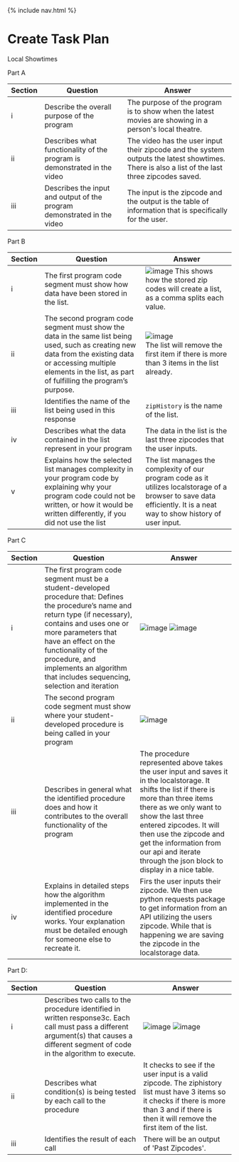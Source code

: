 {% include nav.html %}
# Create Task Plan
Local Showtimes

Part A

| Section | Question | Answer | 
| --- | --- | --- |
| i| Describe the overall purpose of the program | The purpose of the program is to show when the latest movies are showing in a person's local theatre.  |
| ii| Describes what functionality of the program is demonstrated in the video| The video has the user input their zipcode and the system outputs the latest showtimes. There is also a list of the last three zipcodes saved. |
| iii| Describes the input and output of the program demonstrated in the video| The input is the zipcode and the output is the table of information that is specifically for the user. |

Part B

| Section | Question | Answer | 
| --- | --- | --- |
| i | The first program code segment must show how data have been stored in the list. | ![image](https://user-images.githubusercontent.com/89180255/155897960-f6e66d0d-91f4-40f0-9bbd-d01f303eb8f7.png) This shows how the stored zip codes will create a list, as a comma splits each value.|
| ii| The second program code segment must show the data in the same list being used, such as creating new data from the existing data or accessing multiple elements in the list, as part of fulfilling the program’s purpose.| ![image](https://user-images.githubusercontent.com/89180255/155898007-b8ef53b0-09a2-42a4-be8f-dc9c66e83694.png) <br >The list will remove the first item if there is more than 3 items in the list already.</br>|
| iii | Identifies the name of the list being used in this response| ``` zipHistory ``` is the name of the list.|
| iv | Describes what the data contained in the list represent in your program| The data in the list is the last three zipcodes that the user inputs. |
| v | Explains how the selected list manages complexity in your program code by explaining why your program code could not be written, or how it would be written differently, if you did not use the list| The list manages the complexity of our program code as it utilizes localstorage of a browser to save data efficiently. It is a neat way to show history of user input. |

Part C

| Section | Question | Answer | 
| --- | --- | --- |
| i| The first program code segment must be a student-developed procedure that: Defines the procedure’s name and return type (if necessary), contains and uses one or more parameters that have an effect on the functionality of the procedure, and implements an algorithm that includes sequencing, selection and iteration| ![image](https://user-images.githubusercontent.com/89180255/155898526-99fe98d1-33f7-4836-9ff0-64d8d2a4829d.png) ![image](https://user-images.githubusercontent.com/89180255/155898565-757f5cd5-fbb0-4b54-bb30-8f1b14d6b9e1.png)|
| ii| The second program code segment must show where your student-developed procedure is being called in your program| ![image](https://user-images.githubusercontent.com/89180255/155898608-cfd9f8ea-af07-43db-b7e9-c1b3abf02998.png)|
|iii |Describes in general what the identified procedure does and how it contributes to the overall functionality of the program | The procedure represented above takes the user input and saves it in the localstorage. It shifts the list if there is more than three items there as we only want to show the last three entered zipcodes. It will then use the zipcode and get the information from our api and iterate through the json block to display in a nice table.|
|iv | Explains in detailed steps how the algorithm implemented in the identified procedure works. Your explanation must be detailed enough for someone else to recreate it.| Firs the user inputs their zipcode. We then use python requests package to get information from an API utilizing the users zipcode. While that is happening we are saving the zipcode in the localstorage data. |

Part D:

| Section | Question | Answer | 
| --- | --- | --- |
| i| Describes two calls to the procedure identified in written response3c. Each call must pass a different argument(s) that causes a different segment of code in the algorithm to execute.| ![image](https://user-images.githubusercontent.com/89180255/155899352-1d262a7a-7924-4e64-80cc-96abf97acfe6.png) ![image](https://user-images.githubusercontent.com/89180255/155899301-0d97852a-978a-4f97-901f-af00a4c60be6.png)|
| ii| Describes what condition(s) is being tested by each call to the procedure| It checks to see if the user input is a valid zipcode. The ziphistory list must have 3 items so it checks if there is more than 3 and if there is then it will remove the first item of the list. |
| iii| Identifies the result of each call| There will be an output of 'Past Zipcodes'. |



